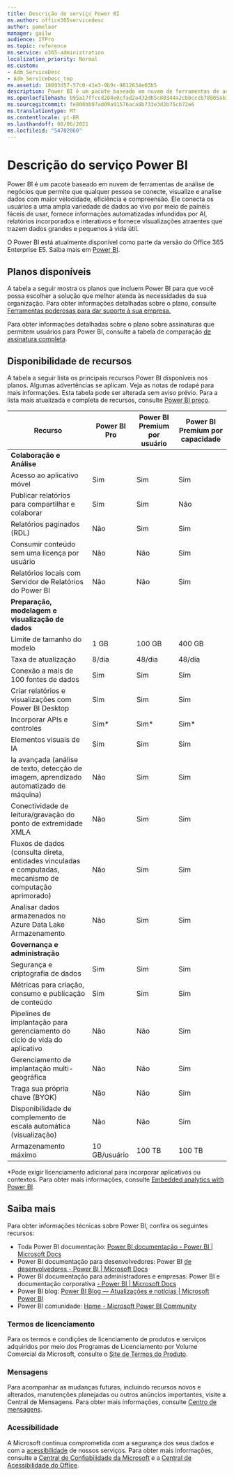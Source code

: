 ```yaml
---
title: Descrição do serviço Power BI
ms.author: office365servicedesc
author: pamelaar
manager: gailw
audience: ITPro
ms.topic: reference
ms.service: o365-administration
localization_priority: Normal
ms.custom:
- Adm_ServiceDesc
- Adm_ServiceDesc_top
ms.assetid: 18093d57-57c0-41e3-9b9c-9812634e03b5
description: Power BI é um pacote baseado em nuvem de ferramentas de análise de negócios que permite que qualquer pessoa se conecte, visualize e analise dados com maior velocidade, eficiência e compreensão. Ele conecta os usuários a uma ampla variedade de dados ao vivo por meio de painéis simples, fornece relatórios interativos e visualizações atraentes para dar vida aos dados.
ms.openlocfilehash: b95a17ffccd284e0cfad2a432db5c80344a2cbbcccb78905ab18baa3d3059a9f
ms.sourcegitcommit: fe808bb97ad09a91576aca8b733e3d2b75cb72e6
ms.translationtype: MT
ms.contentlocale: pt-BR
ms.lasthandoff: 08/06/2021
ms.locfileid: "54702860"
---
```

# <a name="power-bi-service-description"></a>Descrição do serviço Power BI

Power BI é um pacote baseado em nuvem de ferramentas de análise de negócios que permite que qualquer pessoa se conecte, visualize e analise dados com maior velocidade, eficiência e compreensão. Ele conecta os usuários a uma ampla variedade de dados ao vivo por meio de painéis fáceis de usar, fornece informações automatizadas infundidas por AI, relatórios incorporados e interativos e fornece visualizações atraentes que trazem dados grandes e pequenos à vida útil.

O Power BI está atualmente disponível como parte da versão do Office 365 Enterprise E5. Saiba mais em [Power BI](https://powerbi.microsoft.com).

## <a name="available-plans"></a>Planos disponíveis

A tabela a seguir mostra os planos que incluem Power BI para que você possa escolher a solução que melhor atenda às necessidades da sua organização. Para obter informações detalhadas sobre o plano, consulte [Ferramentas poderosas para dar suporte à sua empresa.](https://www.microsoft.com/microsoft-365/enterprise/compare-office-365-plans)

Para obter informações detalhadas sobre o plano sobre assinaturas que permitem usuários para Power BI, consulte a tabela de comparação [de assinatura completa](https://www.microsoft.com/microsoft-365/compare-microsoft-365-enterprise-plans).

## <a name="feature-availability"></a>Disponibilidade de recursos

A tabela a seguir lista os principais recursos Power BI disponíveis nos planos. Algumas advertências se aplicam. Veja as notas de rodapé para mais informações. Esta tabela pode ser alterada sem aviso prévio. Para a lista mais atualizada e completa de recursos, consulte [Power BI preço](https://powerbi.microsoft.com/pricing/).

| Recurso | Power BI Pro | Power BI Premium por usuário | Power BI Premium por capacidade |
|---------|--------------|---------------------------|-------------------------------|
| **Colaboração e Análise** | | | |
| Acesso ao aplicativo móvel | Sim | Sim | Sim |
| Publicar relatórios para compartilhar e colaborar | Sim | Sim | Não |
| Relatórios paginados (RDL) | Não | Sim | Sim |
| Consumir conteúdo sem uma licença por usuário | Não | Não | Sim |
| Relatórios locais com Servidor de Relatórios do Power BI | Não | Não | Sim |
| **Preparação, modelagem e visualização de dados** | | | |
| Limite de tamanho do modelo | 1 GB | 100 GB | 400 GB |
| Taxa de atualização | 8/dia | 48/dia | 48/dia |
| Conexão a mais de 100 fontes de dados | Sim | Sim | Sim |
| Criar relatórios e visualizações com Power BI Desktop | Sim | Sim | Sim |
| Incorporar APIs e controles | Sim* | Sim* | Sim* |
| Elementos visuais de IA | Sim | Sim | Sim |
| Ia avançada (análise de texto, detecção de imagem, aprendizado automatizado de máquina) | Não | Sim | Sim |
| Conectividade de leitura/gravação do ponto de extremidade XMLA | Não | Sim | Sim |
| Fluxos de dados (consulta direta, entidades vinculadas e computadas, mecanismo de computação aprimorado) | Não | Sim | Sim |
| Analisar dados armazenados no Azure Data Lake Armazenamento | Não | Sim | Sim |
| **Governança e administração** | | | |
| Segurança e criptografia de dados | Sim | Sim | Sim |
| Métricas para criação, consumo e publicação de conteúdo | Sim | Sim | Sim |
| Pipelines de implantação para gerenciamento do ciclo de vida do aplicativo | Não | Não | Sim |
| Gerenciamento de implantação multi-geográfica | Não | Não | Sim |
| Traga sua própria chave (BYOK) | Não | Não | Sim |
| Disponibilidade de complemento de escala automática (visualização) | Não | Não | Sim |
| Armazenamento máximo | 10 GB/usuário | 100 TB | 100 TB |

*Pode exigir licenciamento adicional para incorporar aplicativos ou contextos. Para obter mais informações, consulte [Embedded analytics with Power BI](/power-bi/developer/embedded/embedding).

## <a name="learn-more"></a>Saiba mais

Para obter informações técnicas sobre Power BI, confira os seguintes recursos:

- Toda Power BI documentação: [Power BI documentação - Power BI | Microsoft Docs](/power-bi/)
- Power BI documentação para desenvolvedores: Power BI [de desenvolvedores - Power BI | Microsoft Docs](/power-bi/developer/)
- Power BI documentação para administradores e empresas: Power BI e documentação corporativa [- Power BI | Microsoft Docs](/power-bi/admin/)
- Power BI blog: [Power BI Blog — Atualizações e notícias | Microsoft Power BI](https://powerbi.microsoft.com/blog/)
- Power BI comunidade: [Home - Microsoft Power BI Community](https://community.powerbi.com/)

### <a name="licensing-terms"></a>Termos de licenciamento

Para os termos e condições de licenciamento de produtos e serviços adquiridos por meio dos Programas de Licenciamento por Volume Comercial da Microsoft, consulte o [Site de Termos do Produto](https://www.microsoft.com/licensing/terms/). 

### <a name="messaging"></a>Mensagens

Para acompanhar as mudanças futuras, incluindo recursos novos e alterados, manutenções planejadas ou outros anúncios importantes, visite a Central de Mensagens. Para obter mais informações, consulte [Centro de mensagens](/microsoft-365/admin/manage/message-center).

### <a name="accessibility"></a>Acessibilidade

A Microsoft continua comprometida com a segurança dos seus dados e com a [acessibilidade](https://www.microsoft.com/trust-center/compliance/accessibility) de nossos serviços. Para obter mais informações, consulte a [Central de Confiabilidade da Microsoft](https://www.microsoft.com/trust-center) e a [Central de Acessibilidade do Office](https://support.microsoft.com/office/office-accessibility-center-resources-for-people-with-disabilities-ecab0fcf-d143-4fe8-a2ff-6cd596bddc6d).
